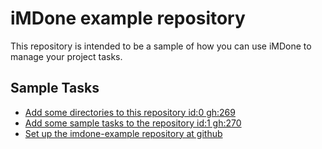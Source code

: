 iMDone example repository
====
This repository is intended to be a sample of how you can use iMDone to manage your project tasks.

Sample Tasks
----
- [Add some directories to this repository id:0 gh:269](#TODO:0)
- [Add some sample tasks to the repository id:1 gh:270](#TODO:30)
- [Set up the imdone-example repository at github](#DONE:0)
